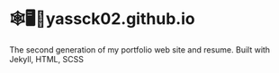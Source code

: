 # 🕸🖥📱yassck02.github.io

The second generation of my portfolio web site and resume.
Built with Jekyll, HTML, SCSS
